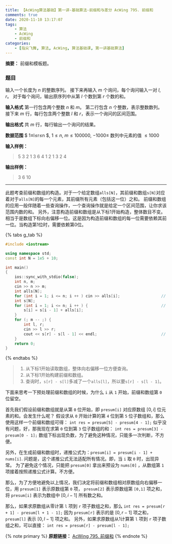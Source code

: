 ```yaml
---
title: 【AcWing算法基础】第一讲-基础算法-前缀和与差分 AcWing 795. 前缀和
comments: true
date: 2020-11-10 13:17:07
tags:
    - 算法
    - AcWing
    - 前缀和
categories:
    - [指尖飞舞, 算法, AcWing, 算法基础课, 第一讲基础算法]
---
```


__摘要：__
前缀和模板题。
<!--more-->

### 题目
输入一个长度为 $n$ 的整数序列。
接下来再输入 $m$ 个询问，每个询问输入一对 $l$, $r$。
对于每个询问，输出原序列中从第 $l$ 个数到第 $r$ 个数的和。

__输入格式__
第一行包含两个整数 $n$ 和 $m$。
第二行包含 $n$ 个整数，表示整数数列。
接下来 $m$ 行，每行包含两个整数 $l$ 和 $r$，表示一个询问的区间范围。

__输出格式__
共 $m$ 行，每行输出一个询问的结果。

__数据范围__
$ 1≤l≤r≤n $,
$1≤n$, $m≤100000$,
$−1000≤$ 数列中元素的值 $≤1000$

__输入样例：__
> 5 3
> 2 1 3 6 4
> 1 2
> 1 3
> 2 4

__输出样例：__
> 3
> 6
> 10

___

此题考查前缀和数组的构造。对于一个给定数组`alls[N]`，其前缀和数组`s[N]`对应着对于`alls[N]`的每一个元素，其前缀所有元素（包括这一位）之和。
前缀和数组的应用一般伴随着一些查询操作，一个查询操作就是给定一个区间范围，让你求该范围内数的和。
另外，注意构造前缀和数组是从下标1开始构造，整体数目不变。相当于是数组下标向右偏移一位。这是因为构造前缀和数组的每一位需要依赖其前一位。当构造第1位时，需要依赖第0位。

{% tabs g_tab %}
<!-- tab C++ -->
```C++
#include <iostream>

using namespace std;
const int N = 1e5 + 10;

int main()
{
    ios::sync_with_stdio(false);
    int n, m;
    cin >> n >> m;
    int alls[N];
    for (int i = 1; i <= n; i ++ ) cin >> alls[i];                  // 1
    int s[N];
    for (int i = 1; i <= n; i ++ ) {                                // 2
        s[i] = s[i - 1] + alls[i];
    }
    for (; m -- ;) {
        int l, r;
        cin >> l >> r;          
        cout << s[r] - s[l - 1] << endl;                            // 3
    }
    return 0;
}
```
<!-- endtab -->
{% endtabs %}

> 1. 从下标1开始读取数组，整体向右偏移一位方便查询。
> 2. 从下标1开始构建前缀和数组。
> 3. 查询时，`s[r] - s[l]`多减了一个`alls[l]`，所以要`s[r] - s[l - 1]`。


下面来思考一下预处理前缀和数组的时候，为什么 `i` 从 `1` 开始，前缀和数组第 `0` 位留空。

首先我们假设前缀和数组就是从第 `0` 位开始，即 `presum[i]` 对应原数组 $[0,i]$ 位元素的和。会发生什么呢？
假设求从 `0` 开始计算的第 `4` 位到第 `5` 位子数组和，那么使用这样一个前缀和数组可得：
`int res = presum[5] - presum[4 - 1];`
似乎没有问题，好，那我现在求第 `0` 位到第 `3` 位子数组的和：
`int res = presum[3] - presum[0 - 1];`
数组下标出现负数，为了避免这种情况，只能多一次判断，不方便。

另外，在生成前缀和数组时，递推公式为：`presum[i] = presum[i - 1] + nums[i]`.
问题是，这个递推公式无法适配所有情况。即，当 `i` 取 `0` 时，出现异常。
为了避免这个情况，只能把 `presum[0]` 拿出来预设为 `nums[0]` ，从数组第 `1` 项接着按照递推公式计算。不方便。

那么，为了方便地避免以上情况，我们决定将前缀和数组相对原数组向右偏移一位，用 `presum[1]` 表示原数组第 `0` 项， `presum[2]` 表示原数组第 `[0,1]` 项之和，将 `presum[i]` 表示为数组中 $[0,i-1]$ 所有数之和。

那么，如果求原数组从零计第 `l` 项到 `r` 项子数组之和，那么
`int res = presum[r + 1] - presum[l + 1 - 1];`
因为 `presum[r]` 表示的是 $[0, r-1]$ 项之和， `presum[l]` 表示 $[0,l-1]$ 项之和。
另外，如果求原数组从1计算第 `l` 项到 `r` 项子数组之和，可以直接：
`int res = presum[r] - presum[l - 1];`

{% note primary %}
__原题链接：__ [AcWing 795. 前缀和](https://www.acwing.com/problem/content/797/)
{% endnote %}

